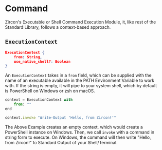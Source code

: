 # Command
Zircon's Executable or Shell Command Execution Module, it, like rest of the Standard Library, follows a context-based approach.

## `ExecutionContext`
```json
ExecutionContext {
	from: String,
	use_native_shell?: Boolean
}
```

An `ExecutionContext` takes in a `from` field, which can be supplied with the name of an executable available in the PATH Environment Variable to work with. If the string is empty, it will pipe to your system shell, which by default is PowerShell on Windows or zsh on macOS. 

```js
context = ExecutionContext with 
	from: ""
end

context.invoke "Write-Output 'Hello, from Zircon!'"
```
The Above Example creates an empty context, which would create a PowerShell instance on Windows. Then, we call `invoke` with a command in string form to execute. On Windows, the command will then write "Hello, from Zircon!" to Standard Output of your Shell/Terminal.